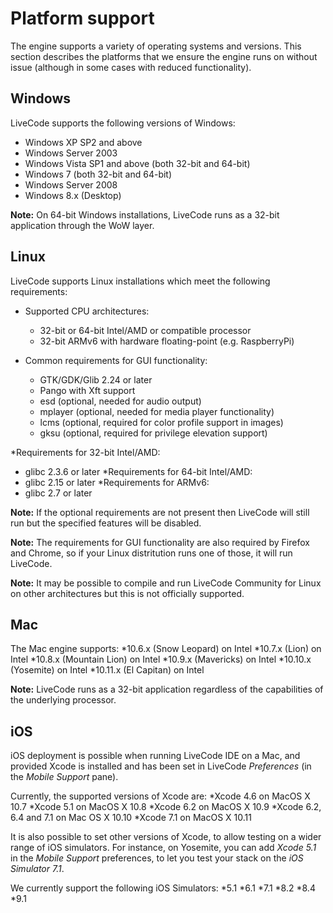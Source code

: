 # Platform support
The engine supports a variety of operating systems and versions. This section describes the platforms that we ensure the engine runs on without issue (although in some cases with reduced functionality).

## Windows

LiveCode supports the following versions of Windows:

* Windows XP SP2 and above
* Windows Server 2003
* Windows Vista SP1 and above (both 32-bit and 64-bit)
* Windows 7 (both 32-bit and 64-bit)
* Windows Server 2008
* Windows 8.x (Desktop)

**Note:** On 64-bit Windows installations, LiveCode runs as a 32-bit application through the WoW layer.

## Linux

LiveCode supports Linux installations which meet the following requirements:

* Supported CPU architectures:
  * 32-bit or 64-bit Intel/AMD or compatible processor
  * 32-bit ARMv6 with hardware floating-point (e.g. RaspberryPi)

* Common requirements for GUI functionality:
  * GTK/GDK/Glib 2.24 or later
  * Pango with Xft support
  * esd (optional, needed for audio output)
  * mplayer (optional, needed for media player functionality)
  * lcms (optional, required for color profile support in images)
  * gksu (optional, required for privilege elevation support)

*Requirements for 32-bit Intel/AMD:
  * glibc 2.3.6 or later
*Requirements for 64-bit Intel/AMD:
  * glibc 2.15 or later
*Requirements for ARMv6:
  * glibc 2.7 or later

**Note:** If the optional requirements are not present then LiveCode will still run but the specified features will be disabled.

**Note:** The requirements for GUI functionality are also required by Firefox and Chrome, so if your Linux distritution runs one of those, it will run LiveCode.

**Note:** It may be possible to compile and run LiveCode Community for Linux on other architectures but this is not officially supported.

## Mac
The Mac engine supports:
*10.6.x (Snow Leopard) on Intel
*10.7.x (Lion) on Intel
*10.8.x (Mountain Lion) on Intel
*10.9.x (Mavericks) on Intel
*10.10.x (Yosemite) on Intel
*10.11.x (El Capitan) on Intel

**Note:** LiveCode runs as a 32-bit application regardless of the capabilities of the underlying processor.

## iOS
iOS deployment is possible when running LiveCode IDE on a Mac, and provided Xcode is installed and has been set in LiveCode *Preferences* (in the *Mobile Support* pane).

Currently, the supported versions of Xcode are:
*Xcode 4.6 on MacOS X 10.7
*Xcode 5.1 on MacOS X 10.8
*Xcode 6.2 on MacOS X 10.9
*Xcode 6.2, 6.4 and 7.1 on Mac OS X 10.10
*Xcode 7.1 on MacOS X 10.11

It is also possible to set other versions of Xcode, to allow testing on a wider range of iOS simulators. For instance, on Yosemite, you can add *Xcode 5.1* in the *Mobile Support* preferences, to let you test your stack on the *iOS Simulator 7.1*.

We currently support the following iOS Simulators:
*5.1
*6.1
*7.1
*8.2
*8.4
*9.1
